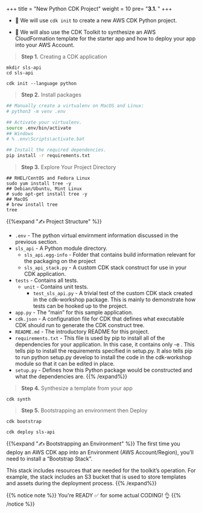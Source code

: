 +++
title = "New Python CDK Project"
weight = 10
pre= "<b>3.1. </b>"
+++


* 🎯 We will use `cdk init` to create a new AWS CDK Python project.

* 🎯 We will also use the CDK Toolkit to synthesize an AWS
CloudFormation template for the starter app and how to deploy your app into your AWS Account.

> **Step 1.** Creating a CDK application

```
mkdir sls-api
cd sls-api

cdk init --language python
```

> **Step 2.** Install packages

```bash
## Manually create a virtualenv on MacOS and Linux:
# python3 -m venv .env

## Activate your virtualenv.
source .env/bin/activate
## Windows
# % .env\Scripts\activate.bat

## Install the required dependencies.
pip install -r requirements.txt
```

> **Step 3.** Explore Your Project Directory 

```
## RHEL/CentOS and Fedora Linux
sudo yum install tree -y
## Debian/Ubuntu, Mint Linux
# sudo apt-get install tree -y
## MacOS
# brew install tree
tree
```

{{%expand "✍️ Project Structure" %}}
* `.env` - The python virtual envirnment information discussed in the previous section.
* `sls_api` - A Python module directory.
    * `sls_api.egg-info` - Folder that contains build information relevant for the packaging on the project
    * `sls_api_stack.py` - A custom CDK stack construct for use in your CDK application.
* `tests` - Contains all tests.
    * `unit` - Contains unit tests.
        * `test_sls_api.py` - A trivial test of the custom CDK stack created in the cdk-workshop package. This is mainly to demonstrate how tests can be hooked up to the project.
* `app.py` - The “main” for this sample application.
* `cdk.json` - A configuration file for CDK that defines what executable CDK should run to generate the CDK construct tree.
* `README.md` - The introductory README for this project.
* `requirements.txt` - This file is used by pip to install all of the dependencies for your application. In this case, it contains only -e . This tells pip to install the requirements specified in setup.py. It also tells pip to run python setup.py develop to install the code in the cdk-workshop module so that it can be edited in place.
* `setup.py` - Defines how this Python package would be constructed and what the dependencies are.
{{% /expand%}}

> **Step 4.** Synthesize a template from your app

```
cdk synth
```

> **Step 5.** Bootstrapping an environment then Deploy

```
cdk bootstrap

cdk deploy sls-api
```

{{%expand "✍️ Bootstrapping an Environment" %}}
The first time you deploy an AWS CDK app into an Environment (AWS Account/Region), you’ll need to install a “Bootstrap Stack”.

This stack includes resources that are needed for the toolkit’s operation. For example, the stack includes an S3 bucket that is used to store templates and assets during the deployment process.
{{% /expand%}}

{{% notice note %}} 
You're READY ✅ for some actual CODING! 👌
{{% /notice %}}
